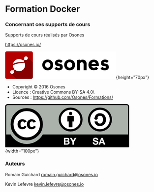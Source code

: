 # Formation Docker

### Concernant ces supports de cours

Supports de cours réalisés par Osones

<https://osones.io/>

![](images/logo-osones-new.png){height="70px"}

- Copyright © 2016 Osones
- Licence : Creative Commons BY-SA 4.0\
- Sources : <https://github.com/Osones/Formations/>

![](images/licence.png){width="100px"}

### Auteurs

Romain Guichard <romain.guichard@osones.io>

Kevin Lefevre <kevin.lefevre@osones.io>

